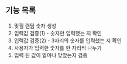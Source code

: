 ## 기능 목록

1. 맞힐 랜덤 숫자 생성
2. 입력값 검증(1) - 숫자만 입력했는 지 확인
3. 입력값 검증(2) - 3자리의 숫자를 입력했는 지 확인
4. 사용자가 입력한 숫자를 한 자리씩 나누기 
5. 입력 된 값이 얼마나 맞았는지 검증
